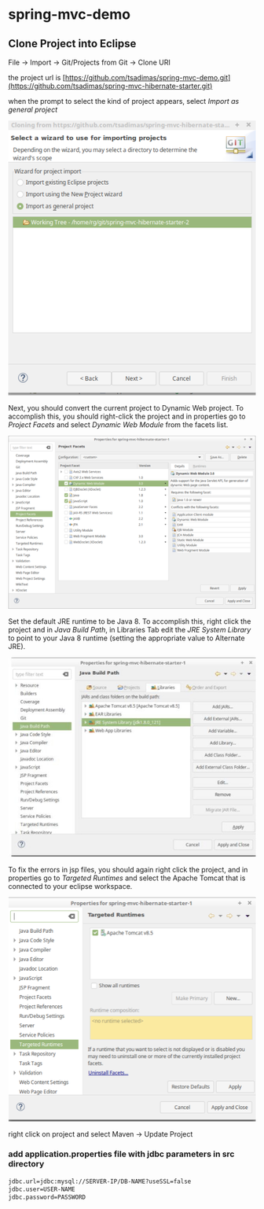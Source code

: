 # spring-mvc-demo

## Clone Project into Eclipse


File -> Import -> Git/Projects from Git -> Clone URI

the project url is 
[https://github.com/tsadimas/spring-mvc-demo.git](https://github.com/tsadimas/spring-mvc-hibernate-starter.git)

when the prompt to select the kind of project appears, select *Import as general project*


![import_project](screenshots/import.png "Import into Eclipse")


Next, you should convert the current project to Dynamic Web project.
To accomplish this, you should right-click the project and in properties go to *Project Facets*
and select _Dynamic Web Module_ from the facets list.

![facets](screenshots/facets.png "Convert to Dynamic Web Project")

Set the default JRE runtime to be Java 8. To accomplish this, right click the project and in _Java Build Path_, in Libraries Tab edit the _JRE System Library_ to point to your Java 8 runtime (setting the appropriate value to Alternate JRE).

![facets](screenshots/jre.jpg "JRE config")

To fix the errors in jsp files, you should again right click the project, and in properties go to _Targeted Runtimes_ and select the Apache Tomcat that is connected to your eclipse workspace.

![Target Runtime](screenshots/target_runtime.png "Target Runtime")


right click on project and select  Maven -> Update Project


### add application.properties file with jdbc parameters in src directory

```
jdbc.url=jdbc:mysql://SERVER-IP/DB-NAME?useSSL=false
jdbc.user=USER-NAME
jdbc.password=PASSWORD
```
